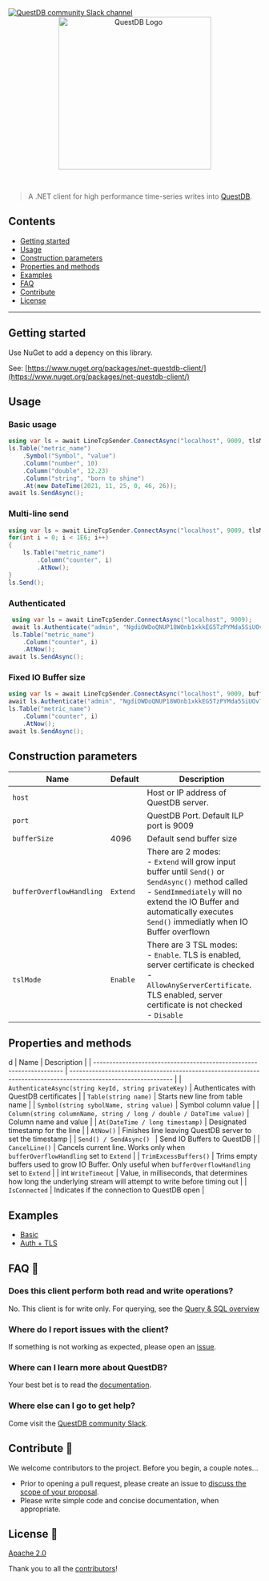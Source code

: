   <a href="https://slack.questdb.io">
    <img src="https://slack.questdb.io/badge.svg" alt="QuestDB community Slack channel"/>
  </a>
  
<div align="center">
  <a href="https://questdb.io/" target="blank"><img alt="QuestDB Logo" src="https://questdb.io/img/questdb-logo-themed.svg" width="305px"/></a>
</div>

<p>&nbsp;</p>

> A .NET client for high performance time-series writes into [QuestDB](https://questdb.io).

## Contents

- [Getting started](#getting-started)
- [Usage](#usage)
- [Construction parameters](#construction-parameters)
- [Properties and methods](#properties-and-methods)
- [Examples](#examples)
- [FAQ](#faq-)
- [Contribute](#contribute-)
- [License](#license-)

---

## Getting started

Use NuGet to add a depency on this library.

See: [https://www.nuget.org/packages/net-questdb-client/](https://www.nuget.org/packages/net-questdb-client/)

## Usage

### Basic usage

```c#
using var ls = await LineTcpSender.ConnectAsync("localhost", 9009, tlsMode: TlsMode.Disable);
ls.Table("metric_name")
    .Symbol("Symbol", "value")
    .Column("number", 10)
    .Column("double", 12.23)
    .Column("string", "born to shine")
    .At(new DateTime(2021, 11, 25, 0, 46, 26));
await ls.SendAsync();
```

### Multi-line send

```c#
using var ls = await LineTcpSender.ConnectAsync("localhost", 9009, tlsMode: TlsMode.Disable);
for(int i = 0; i < 1E6; i++)
{
    ls.Table("metric_name")
        .Column("counter", i)
        .AtNow();
}
ls.Send();
```

### Authenticated

```c#
 using var ls = await LineTcpSender.ConnectAsync("localhost", 9009);
 await ls.Authenticate("admin", "NgdiOWDoQNUP18WOnb1xkkEG5TzPYMda5SiUOvT1K0U=");
 ls.Table("metric_name")
    .Column("counter", i)
    .AtNow();
await ls.SendAsync();
```

### Fixed IO Buffer size

```c#
using var ls = await LineTcpSender.ConnectAsync("localhost", 9009, bufferOverflowHandling: BufferOverflowHandling.SendImmediately);
await ls.Authenticate("admin", "NgdiOWDoQNUP18WOnb1xkkEG5TzPYMda5SiUOvT1K0U=");
ls.Table("metric_name")
    .Column("counter", i)
    .AtNow();
await ls.SendAsync();
```

## Construction parameters

| Name                     | Default  | Description                                                                                                                                                                                                                            |
| ------------------------ | -------- | -------------------------------------------------------------------------------------------------------------------------------------------------------------------------------------------------------------------------------------- |
| `host`                   |          | Host or IP address of QuestDB server.                                                                                                                                                                                                   |
| `port`                   |          | QuestDB Port. Default ILP port is 9009                                                                                                                                                                                                 |
| `bufferSize`             | 4096     | Default send buffer size                                                                                                                                                                                                               |
| `bufferOverflowHandling` | `Extend` | There are 2 modes: <br/> - `Extend` will grow input buffer until `Send()` or `SendAsync()` method called<br/> - `SendImmediately` will no extend the IO Buffer and automatically executes `Send()` immediatly when IO Buffer overflown |
| `tslMode`                | `Enable` | There are 3 TSL modes:<br/>- `Enable`. TLS is enabled, server certificate is checked<br/> - `AllowAnyServerCertificate`. TLS enabled, server certificate is not checked<br/>- `Disable`                                                |

## Properties and methods
d
| Name                                                                 | Description                                                                                                    |
| -------------------------------------------------------------------- | -------------------------------------------------------------------------------------------------------------- |
| `AuthenticateAsync(string keyId, string privateKey)`                 | Authenticates with QuestDB certificates                                                                        |
| `Table(string name)`                                                 | Starts new line from table name                                                                                |
| `Symbol(string sybolName, string value)`                             | Symbol column value                                                                                            |
| `Column(string columnName, string / long / double / DateTime value)` | Column name and value                                                                                          |
| `At(DateTime / long timestamp)`                                      | Designated timestamp for the line                                                                              |
| `AtNow()`                                                            | Finishes line leaving QuestDB server to set the timestamp                                                      |
| `Send() / SendAsync() `                                              | Send IO Buffers to QuestDB                                                                                     |
| `CancelLine()`                                                       | Cancels current line. Works only when `bufferOverflowHandling` set to `Extend`                                 |
| `TrimExcessBuffers()`                                                | Trims empty buffers used to grow IO Buffer. Only useful when `bufferOverflowHandling` set to `Extend`          |
| int `WriteTimeout`                                                   | Value, in milliseconds, that determines how long the underlying stream will attempt to write before timing out |
| `IsConnected`                                                        | Indicates if the connection to QuestDB open                                                                    |

## Examples

* [Basic](src/example-basic/Program.cs)
* [Auth + TLS](src/example-auth-tls/Program.cs)

## FAQ 🔮

### Does this client perform both read and write operations?

No. This client is for write only. For querying, see the [Query & SQL overview](https://questdb.io/docs/reference/sql/overview/)

### Where do I report issues with the client?

If something is not working as expected, please open an [issue](https://github.com/questdb/net-questdb-client/issues/new).

### Where can I learn more about QuestDB?

Your best bet is to read the [documentation](https://questdb.io/docs/).

### Where else can I go to get help?

Come visit the [QuestDB community Slack](https://slack.questdb.io).

## Contribute 🚀

We welcome contributors to the project. Before you begin, a couple notes...

- Prior to opening a pull request, please create an issue to [discuss the scope of your proposal](https://github.com/questdb/net-questdb-client/issues).
- Please write simple code and concise documentation, when appropriate.

## License 📗

[Apache 2.0](https://github.com/questdb/net-questdb-client/tree/main?tab=Apache-2.0-1-ov-file)

Thank you to all the [contributors](https://github.com/questdb/net-questdb-client/graphs/contributors)!
